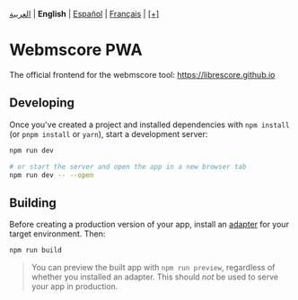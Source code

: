<div dir="ltr" align="left">

[&#8206;العربية](https://github.com/LibreScore/webmscore-pwa/docs/ar/اقرأني.md) | &#8206;**English** | [&#8206;Español](https://github.com/LibreScore/webmscore-pwa/docs/es/LÉAME.md) | [&#8206;Français](https://github.com/LibreScore/webmscore-pwa/docs/fr/LISEZMOI.md) | &#8206;[[+]](https://librescore.ddns.net/new-lang/librescore/docs)

# Webmscore PWA

The official frontend for the webmscore tool: <https://librescore.github.io>

## Developing

Once you've created a project and installed dependencies with `npm install` (or `pnpm install` or `yarn`), start a development server:

```bash
npm run dev

# or start the server and open the app in a new browser tab
npm run dev -- --open
```

## Building

Before creating a production version of your app, install an [adapter](https://kit.svelte.dev/docs#adapters) for your target environment. Then:

```bash
npm run build
```

> You can preview the built app with `npm run preview`, regardless of whether you installed an adapter. This should _not_ be used to serve your app in production.

</div>
